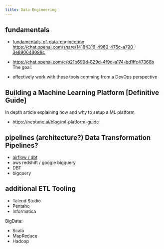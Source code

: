 ```yaml
---
title: Data Engineering
---
```



## fundamentals

- [fundamentals-of-data-engineering](https://saracus.com/synvert-saracus-blog/10-dinge-die-ich-beim-lesen-von-fundamentals-of-data-engineering-gelernt-habe/#)
  https://chat.openai.com/share/14184316-4969-475c-a790-3e890648098c
- https://chat.openai.com/c/b21b699d-829d-4f9d-a174-bd1ffc47368b
The goal:

- effectively work with these tools comming from a DevOps perspective


## Building a Machine Learning Platform [Definitive Guide] 
In depth article explaining how and why to setup a ML platform

 - https://neptune.ai/blog/ml-platform-guide




## pipelines (architecture?) Data Transformation Pipelines?

- [airflow / dbt](https://www.getdbt.com/blog/dbt-airflow)
- aws redshift / google bigquery
- DBT
- bigquery


## additional ETL Tooling

- Talend Studio
-  Pentaho
- Informatica

BigData:
- Scala
- MapReduce
- Hadoop